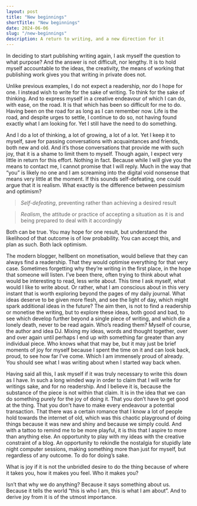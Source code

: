 ```yaml
---
layout: post
title: "New beginnings"
shortTitle: "New beginnings"
date: 2024-06-06
slug: "/new-beginnings"
description: A return to writing, and a new direction for it
---
```

In deciding to start publishing writing again, I ask myself the question to what purpose? And the answer is not difficult, nor lengthy. It is to hold myself accountable to the ideas, the creativity, the means of working that publishing work gives you that writing in private does not.

Unlike previous examples, I do not expect a readership, nor do I hope for one. I instead wish to write for the sake of writing. To think for the sake of thinking. And to express myself in a creative endeavour of which I can do, with ease, on the road. It is that which has been so difficult for me to do. Having been on the road for as long as I can remember now. Life is the road, and despite urges to settle, I continue to do so, not having found exactly what I am looking for. Yet I still have the need to do something.

And I do a lot of thinking, a lot of growing, a lot of a lot. Yet I keep it to myself, save for passing conversations with acquaintances and friends, both new and old. And it’s those conversations that provide me with such joy, that it is a shame to limit them to myself. Though again, I expect very little in return for this effort. Nothing in fact. Because while I will give you the means to contact me, I cannot promise that I will reply. Much in the way that “you” is likely no one and I am screaming into the digital void nonsense that means very little at the moment. If this sounds self-defeating, one could argue that it is realism. What exactly is the difference between pessimism and optimism?

> _Self-defeating_, preventing rather than achieving a desired result


> _Realism_, the attitude or practice of accepting a situation as it is and being prepared to deal with it accordingly

Both can be true. You may hope for one result, but understand the likelihood of that outcome is of low probability. You can accept this, and plan as such. Both lack optimism.

The modern blogger, hellbent on monetisation, would believe that they can always find a readership. That they would optimise everything for that very case. Sometimes forgetting why they’re writing in the first place, in the hope that someone will listen. I’ve been there, often trying to think about what would be interesting to read, less write about. This time I ask myself, what would I like to write about. Or rather, what I am conscious about in this very instant that is worth exploring beyond the pages of my daily journal. What ideas deserve to be given more flesh, and see the light of day, which might spark additional ideas in the future? The aim then, is not to find a readership or monetise the writing, but to explore these ideas, both good and bad, to see which develop further beyond a single piece of writing, and which die a lonely death, never to be read again. Who’s reading them? Myself of course, the author and idea DJ. Mixing my ideas, words and thought together, over and over again until perhaps I end up with something far greater than any individual piece. Who knows what that may be, but it may just be brief moments of joy for myself because I spent the time on it and can look back, proud, to see how far I’ve come. Which I am immensely proud of already. You should see what I was writing about when I started way back when.

Having said all this, I ask myself if it was truly necessary to write this down as I have. In such a long winded way in order to claim that I will write for writings sake, and for no readership. And I believe it is, because the substance of the piece is not within that claim. It is in the idea that we can do something purely for the joy of doing it. That you don’t have to get good at the thing. That you don’t have to make every endeavour a potential transaction. That there was a certain romance that I know a lot of people hold towards the internet of old, which was this chaotic playground of doing things because it was new and shiny and because we simply could. And with a tattoo to remind me to be more playful, it is this that I aspire to more than anything else. An opportunity to play with my ideas with the creative constraint of a blog. An opportunity to rekindle the nostalgia for stupidly late night computer sessions, making something more than just for myself, but regardless of any outcome. To do for doing’s sake.

What is joy if it is not the unbridled desire to do the thing because of where it takes you, how it makes you feel. Who it makes you?

Isn’t that why we do anything? Because it says something about us. Because it tells the world “this is who I am, this is what I am about”. And to derive joy from it is of the utmost importance.

